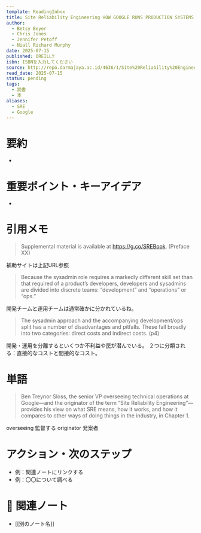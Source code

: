 ```yaml
---
template: ReadingInbox
title: Site Reliability Engineering HOW GOOGLE RUNS PRODUCTION SYSTEMS
author:
  - Betsy Beyer
  - Chris Jones
  - Jennifer Petoff
  - Niall Richard Murphy
date: 2025-07-15
published: OREILLY
isbn: ISBNを入力してください
source: http://repo.darmajaya.ac.id/4636/1/Site%20Reliability%20Engineering_%20How%20Google%20Runs%20Production%20Systems%20%28%20PDFDrive%20%29.pdf
read_date: 2025-07-15
status: pending
tags:
  - 読書
  - 本
aliases:
  - SRE
  - Google
---
```


# 要約
- 

# 重要ポイント・キーアイデア
- 

# 引用メモ

> Supplemental material is available at https://g.co/SREBook.
> (Preface XX)

補助サイトは上記URL参照

>Because the sysadmin role requires a markedly different skill set than that required of a product’s developers, developers and sysadmins are divided into discrete teams: “development” and “operations” or “ops.”

開発チームと運用チームは通常確かに分かれているね。


>The sysadmin approach and the accompanying development/ops split has a number of disadvantages and pitfalls. These fall broadly into two categories: direct costs and indirect costs.
>(p4)

開発・運用を分離するといくつか不利益や罠が潜んでいる。
２つに分類される：直接的なコストと間接的なコスト。




# 単語
>Ben Treynor Sloss, the senior VP overseeing technical operations at Google—and the originator of the term “Site Reliability Engineering”—provides his view on what SRE means, how it works, and how it compares to other ways of doing things in the industry, in Chapter 1.

overseeing 監督する
originator 発案者




# アクション・次のステップ
- 例：関連ノートにリンクする  
- 例：〇〇について調べる

# 🔗 関連ノート
- [[別のノート名]]

